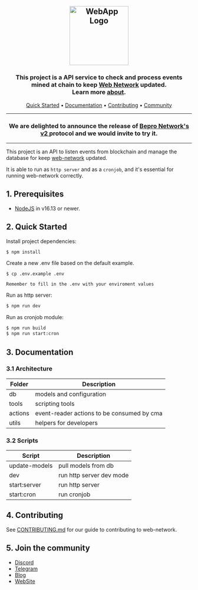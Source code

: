 <h2 align="center">
  <a href="#readme" title="WebApp README.md"><img alt="WebApp Logo" src="https://bafybeigznseyukyehtkphkckbaebjixypvpesd7xkmyx2ryzlsjdexelyy.ipfs.infura-ipfs.io/" alt="WebApp Logo" width="160"/></a>
</h2>

<h3 align="center">
 This project is a API service to check and process events mined at chain to keep <a href="https://github.com/layerx-labs/webnetwork">Web Network</a> updated.<br> Learn more <a href="https://bepronetwork.medium.com/what-is-bepro-network-6ec4054d2020">about</a>.
</h3>

<p align="center">
  <a href="#2-quick-started">Quick Started</a> •
  <a href="#3-documentation">Documentation</a> •
  <a href="#4-contributing">Contributing</a> •
  <a href="#5-join-the-community">Community</a>
</p>

---

<h3 align="center">
  We are delighted to announce the release of <a href="https://app.bepro.network/">Bepro Network's v2 </a> protocol and we would invite to try it.
</h3>

---

This project is an API to listen events from blockchain and manage the database for keep [web-network](https://github.com/layerx-labs/webnetwork) updated.

It is able to run as `http server` and as a `cronjob`, and it's essential for running web-network correctly.

## 1. Prerequisites

- [NodeJS](https://nodejs.dev/) in v16.13 or newer.

## 2. Quick Started

Install project dependencies:

```bash
$ npm install
```

Create a new .env file based on the default example.

```console
$ cp .env.example .env
```

`Remember to fill in the .env with your enviroment values`

Run as http server:

```bash
$ npm run dev
```

Run as cronjob module:

```bash
$ npm run build
$ npm run start:cron
```

## 3. Documentation

### 3.1 Architecture

| Folder  | Description                                |
| ------- | ------------------------------------------ |
| db      | models and configuration                   |
| tools   | scripting tools                            |
| actions | event-reader actions to be consumed by cma |
| utils   | helpers for developers                     |

### 3.2 Scripts

| Script        | Description              |
| ------------- | ------------------------ |
| update-models | pull models from db      |
| dev           | run http server dev mode |
| start:server  | run http server          |
| start:cron    | run cronjob              |

## 4. Contributing

See [CONTRIBUTING.md](https://github.com/layerx-labs/webnetwork/blob/master/docs/CONTRIBUTING.md) for our guide to contributing to web-network.

## 5. Join the community

- [Discord](https://discord.gg/layerx)
- [Telegram](https://t.me/betprotocol)
- [Blog](https://blog.bepro.network/)
- [WebSite](https://www.bepro.network)
